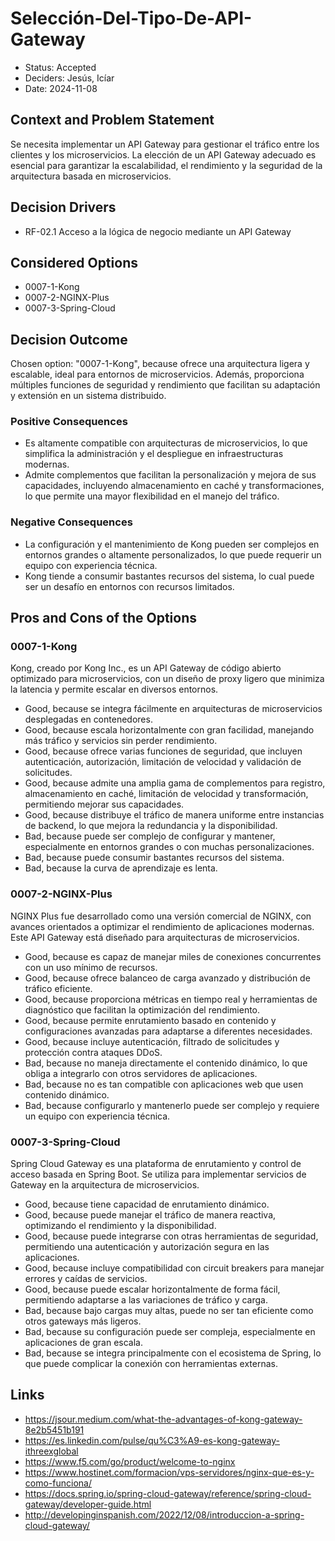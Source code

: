 # Selección-Del-Tipo-De-API-Gateway

* Status: Accepted
* Deciders: Jesús, Icíar
* Date: 2024-11-08

## Context and Problem Statement

Se necesita implementar un API Gateway para gestionar el tráfico entre los clientes y los microservicios. La elección de un API Gateway adecuado es esencial para garantizar la escalabilidad, el rendimiento y la seguridad de la arquitectura basada en microservicios.

## Decision Drivers

* RF-02.1 Acceso a la lógica de negocio mediante un API Gateway

## Considered Options

* 0007-1-Kong
* 0007-2-NGINX-Plus
* 0007-3-Spring-Cloud

## Decision Outcome

Chosen option: "0007-1-Kong", because ofrece una arquitectura ligera y escalable, ideal para entornos de microservicios. Además, proporciona múltiples funciones de seguridad y rendimiento que facilitan su adaptación y extensión en un sistema distribuido.

### Positive Consequences

* Es altamente compatible con arquitecturas de microservicios, lo que simplifica la administración y el despliegue en infraestructuras modernas.
* Admite complementos que facilitan la personalización y mejora de sus capacidades, incluyendo almacenamiento en caché y transformaciones, lo que permite una mayor flexibilidad en el manejo del tráfico.

### Negative Consequences

* La configuración y el mantenimiento de Kong pueden ser complejos en entornos grandes o altamente personalizados, lo que puede requerir un equipo con experiencia técnica.
* Kong tiende a consumir bastantes recursos del sistema, lo cual puede ser un desafío en entornos con recursos limitados.

## Pros and Cons of the Options

### 0007-1-Kong

Kong, creado por Kong Inc., es un API Gateway de código abierto optimizado para microservicios, con un diseño de proxy ligero que minimiza la latencia y permite escalar en diversos entornos.

* Good, because se integra fácilmente en arquitecturas de microservicios desplegadas en contenedores.
* Good, because escala horizontalmente con gran facilidad, manejando más tráfico y servicios sin perder rendimiento.
* Good, because ofrece varias funciones de seguridad, que incluyen autenticación, autorización, limitación de velocidad y validación de solicitudes.
* Good, because admite una amplia gama de complementos para registro, almacenamiento en caché, limitación de velocidad y transformación, permitiendo mejorar sus capacidades.
* Good, because distribuye el tráfico de manera uniforme entre instancias de backend, lo que mejora la redundancia y la disponibilidad.
* Bad, because puede ser complejo de configurar y mantener, especialmente en entornos grandes o con muchas personalizaciones.
* Bad, because puede consumir bastantes recursos del sistema.
* Bad, because la curva de aprendizaje es lenta.

### 0007-2-NGINX-Plus

NGINX Plus fue desarrollado como una versión comercial de NGINX, con avances orientados a optimizar el rendimiento de aplicaciones modernas. Este API Gateway está diseñado para arquitecturas de microservicios.

* Good, because es capaz de manejar miles de conexiones concurrentes con un uso mínimo de recursos.
* Good, because ofrece balanceo de carga avanzado y distribución de tráfico eficiente.
* Good, because proporciona métricas en tiempo real y herramientas de diagnóstico que facilitan la optimización del rendimiento.
* Good, because  permite enrutamiento basado en contenido y configuraciones avanzadas para adaptarse a diferentes necesidades.
* Good, because incluye autenticación, filtrado de solicitudes y protección contra ataques DDoS.
* Bad, because no maneja directamente el contenido dinámico, lo que obliga a integrarlo con otros servidores de aplicaciones.
* Bad, because no es tan compatible con aplicaciones web que usen contenido dinámico.
* Bad, because configurarlo y mantenerlo puede ser complejo y requiere un equipo con experiencia técnica.

### 0007-3-Spring-Cloud

Spring Cloud Gateway es una plataforma de enrutamiento y control de acceso basada en Spring Boot. Se utiliza para implementar servicios de Gateway en la arquitectura de microservicios.

* Good, because tiene capacidad de enrutamiento dinámico.
* Good, because puede manejar el tráfico de manera reactiva, optimizando el rendimiento y la disponibilidad.
* Good, because puede integrarse con otras herramientas de seguridad, permitiendo una autenticación y autorización segura en las aplicaciones.
* Good, because incluye compatibilidad con circuit breakers para manejar errores y caídas de servicios.
* Good, because puede escalar horizontalmente de forma fácil, permitiendo adaptarse a las variaciones de tráfico y carga.
* Bad, because bajo cargas muy altas, puede no ser tan eficiente como otros gateways más ligeros.
* Bad, because su configuración puede ser compleja, especialmente en aplicaciones de gran escala.
* Bad, because se integra principalmente con el ecosistema de Spring, lo que puede complicar la conexión con herramientas externas.

## Links

* https://jsour.medium.com/what-the-advantages-of-kong-gateway-8e2b5451b191
* https://es.linkedin.com/pulse/qu%C3%A9-es-kong-gateway-ithreexglobal
* https://www.f5.com/go/product/welcome-to-nginx
* https://www.hostinet.com/formacion/vps-servidores/nginx-que-es-y-como-funciona/
* https://docs.spring.io/spring-cloud-gateway/reference/spring-cloud-gateway/developer-guide.html
* http://developinginspanish.com/2022/12/08/introduccion-a-spring-cloud-gateway/